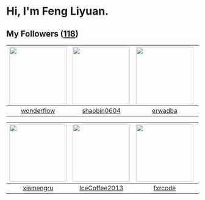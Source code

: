 # Hi, I'm Feng Liyuan.

## My Followers ([118](https://github.com/SunRunAway?tab=followers))

| <img src="https://avatars.githubusercontent.com/u/2173670?v=4" width="150" height="150" /> | <img src="https://avatars.githubusercontent.com/u/10383?v=4" width="150" height="150" /> | <img src="https://avatars.githubusercontent.com/u/43768654?v=4" width="150" height="150" /> | <img src="https://avatars.githubusercontent.com/u/20949383?v=4" width="150" height="150" /> |
| :----------------------------------------------------------------------------------------: | :--------------------------------------------------------------------------------------: | :-----------------------------------------------------------------------------------------: | :-----------------------------------------------------------------------------------------: |
|                         [wonderflow](https://github.com/wonderflow)                        |                       [shaobin0604](https://github.com/shaobin0604)                      |                            [erwadba](https://github.com/erwadba)                            |                           [Sixzeroo](https://github.com/Sixzeroo)                           |

| <img src="https://avatars.githubusercontent.com/u/28560740?v=4" width="150" height="150" /> | <img src="https://avatars.githubusercontent.com/u/4661589?v=4" width="150" height="150" /> | <img src="https://avatars.githubusercontent.com/u/13307594?v=4" width="150" height="150" /> | <img src="https://avatars.githubusercontent.com/u/3427324?v=4" width="150" height="150" /> |
| :-----------------------------------------------------------------------------------------: | :----------------------------------------------------------------------------------------: | :-----------------------------------------------------------------------------------------: | :----------------------------------------------------------------------------------------: |
|                          [xiamengru](https://github.com/xiamengru)                          |                      [IceCoffee2013](https://github.com/IceCoffee2013)                     |                            [fxrcode](https://github.com/fxrcode)                            |                         [hawkingrei](https://github.com/hawkingrei)                        |